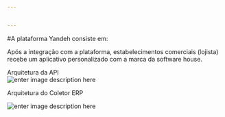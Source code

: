 ```yaml
---


---
```


<p>#A plataforma Yandeh consiste em:</p>
<p>Após a integração com a plataforma, estabelecimentos comerciais (lojista) recebe um aplicativo personalizado com a marca da software house.</p>
<p>Arquitetura da API<br>
<img src="https://lh3.googleusercontent.com/Bw-UPux2KmIWPUy2mTvaW4oxBhnII0JpUH9R1f1nPn04Jbqf6xU2or0x41zpJ3K6m5N6xVzwbe0=s400" alt="enter image description here" title="API"></p>
<p>Arquitetura do Coletor ERP</p>
<p><img src="https://lh3.googleusercontent.com/EIUX1M9jnllnqIAa9UTCntuChBZsXsKx8BSrETx60-lU6RFuIEBTFj0USj2H5Hb8xZkFRUbbvrE=s400" alt="enter image description here" title="Coletor"></p>

